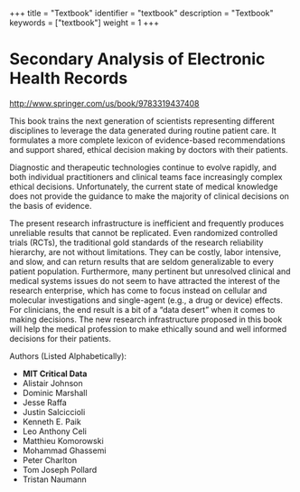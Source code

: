 +++
title = "Textbook"
identifier = "textbook"
description = "Textbook"
keywords = ["textbook"]
weight = 1
+++

# Secondary Analysis of Electronic Health Records

http://www.springer.com/us/book/9783319437408

This book trains the next generation of scientists representing different disciplines to leverage the data generated during routine patient care. It formulates a more complete lexicon of evidence-based recommendations and support shared, ethical decision making by doctors with their patients.

Diagnostic and therapeutic technologies continue to evolve rapidly, and both individual practitioners and clinical teams face increasingly complex ethical decisions. Unfortunately, the current state of medical knowledge does not provide the guidance to make the majority of clinical decisions on the basis of evidence.

The present research infrastructure is inefficient and frequently produces unreliable results that cannot be replicated. Even randomized controlled trials (RCTs), the traditional gold standards of the research reliability hierarchy, are not without limitations. They can be costly, labor intensive, and slow, and can return results that are seldom generalizable to every patient population. Furthermore, many pertinent but unresolved clinical and medical systems issues do not seem to have attracted the interest of the research enterprise, which has come to focus instead on cellular and molecular investigations and single-agent (e.g., a drug or device) effects. For clinicians, the end result is a bit of a “data desert” when it comes to making decisions. The new research infrastructure proposed in this book will help the medical profession to make ethically sound and well informed decisions for their patients.

Authors (Listed Alphabetically):

* **MIT Critical Data**
* Alistair Johnson
* Dominic Marshall
* Jesse Raffa
* Justin Salciccioli
* Kenneth E. Paik
* Leo Anthony Celi
* Matthieu Komorowski
* Mohammad Ghassemi
* Peter Charlton
* Tom Joseph Pollard
* Tristan Naumann

<br><br>
